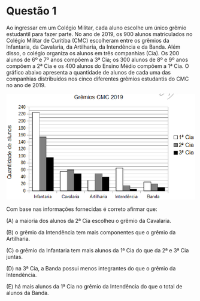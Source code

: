 # Questão 1

Ao ingressar em um Colégio Militar, cada aluno escolhe um único grêmio estudantil para fazer parte. No ano de 2019, os 900 alunos matriculados no Colégio Militar de Curitiba (CMC) escolheram entre os grêmios da Infantaria, da Cavalaria, da Artilharia, da Intendência e da Banda. Além disso, o colégio organiza os alunos em três companhias (Cia). Os 200 alunos de 6º e 7º anos compõem a 3ª Cia; os 300 alunos de 8º e 9º anos compõem a 2ª Cia e os 400 alunos do Ensino Médio compõem a 1ª Cia. O gráfico abaixo apresenta a quantidade de alunos de cada uma das companhias distribuídos nos cinco diferentes grêmios estudantis do CMC no ano de 2019.

![image](./questao01_fig01.png)

Com base nas informações fornecidas é correto afirmar que:

(A) a maioria dos alunos da 2ª Cia escolheu o grêmio da Cavalaria.

(B) o grêmio da Intendência tem mais componentes que o grêmio da Artilharia.

(C) o grêmio da Infantaria tem mais alunos da 1ª Cia do que da 2ª e 3ª Cia juntas.

(D) na 3ª Cia, a Banda possui menos integrantes do que o grêmio da Intendência.

(E) há mais alunos da 1ª Cia no grêmio da Intendência do que o total de alunos da Banda.